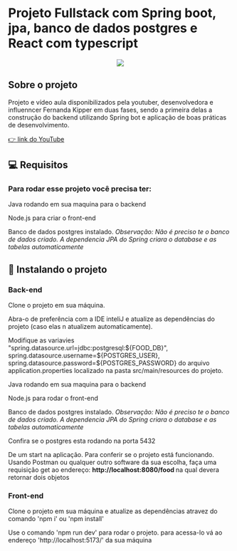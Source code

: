 <h1> Projeto Fullstack com Spring boot, jpa, banco de dados postgres e React com typescript</h1>
 <p align="center">
        <a href="https://skillicons.dev">
          <img src="https://skillicons.dev/icons?i=git,spring,hibernate,postgres,react,ts" />
        </a>
</p>

<h2>Sobre o projeto</h2>

<p>Projeto e vídeo aula disponibilizados pela youtuber, desenvolvedora e influenncer Fernanda Kipper em duas fases, sendo a primeira delas a construção do backend utilizando Spring bot e aplicação de boas práticas de desenvolvimento.
</p>

<a href="https://www.youtube.com/watch?v=lUVureR5GqI&t"> 👉 link do YouTube  </a>

<h2 id="user-content-pre-requisites" tabindex="-1" class="heading-element" dir="auto">💻 Requisitos</h2>

<h3> Para rodar esse projeto você precisa ter: </h3>
<p> Java rodando em sua maquina para o backend</p>
<p> Node.js para criar o front-end</p>
<p> Banco de dados postgres instalado. <em> Observação: Não é preciso te o banco de dados criado. A dependencia JPA do Spring criara o database e as tabelas automaticamente </em></p>

<h2 id="user-content-how-to-use" tabindex="-1" class="heading-element" dir="auto"> 🚀 Instalando o projeto</h2>

<h3>Back-end</h3>
<p>
  Clone o projeto em sua máquina.
</p>
<p>
  Abra-o de preferência com a IDE inteliJ e atualize as dependências do projeto (caso elas n atualizem automaticamente).
</p>
<p>
  Modifique as variavies "spring.datasource.url=jdbc:postgresql:${FOOD_DB}", spring.datasource.username=${POSTGRES_USER}, spring.datasource.password=${POSTGRES_PASSWORD} do arquivo application.properties localizado  na pasta src/main/resources do projeto.
  
</p>
<p> Java rodando em sua maquina para o backend</p>
<p> Node.js para rodar o front-end</p>
<p> Banco de dados postgres instalado. <em>Observação: Não é preciso te o banco de dados criado. A dependencia JPA do Spring criara o database e as tabelas automaticamente </em></p>
<p> Confira se o postgres esta rodando na porta 5432 </p>
<p> De um start na aplicação. Para conferir se o projeto está funcionando. Usando Postman ou qualquer outro software da sua escolha, faça uma requisição get ao endereço: <strong>http://localhost:8080/food </strong> na qual devera retornar dois objetos </p>


<h3>Front-end</h3>
<p>
  Clone o projeto em sua máquina e atualize as dependências atravez do comando 'npm i' ou 'npm install'
</p>

<p>
   Use o comando 'npm run dev' para rodar o projeto. para acessa-lo vá ao endereço 'http://localhost:5173/' da sua máquina
</p>



